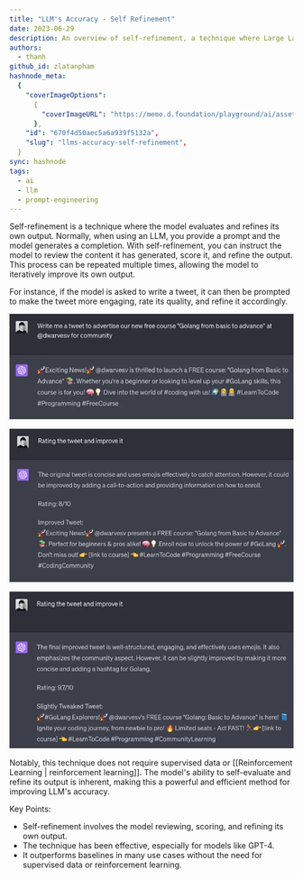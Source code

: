 ```yaml
---
title: "LLM's Accuracy - Self Refinement"
date: 2023-06-29
description: An overview of self-refinement, a technique where Large Language Models (LLMs) evaluate and improve their own output without the need for supervised data or reinforcement learning.
authors:
  - thanh
github_id: zlatanpham
hashnode_meta:
  {
    "coverImageOptions":
      {
        "coverImageURL": "https://memo.d.foundation/playground/ai/assets/llms-accuracy-self-refinement_llm-self-refinement-step-1.webp",
      },
    "id": "670f4d50aec5a6a939f5132a",
    "slug": "llms-accuracy-self-refinement",
  }
sync: hashnode
tags:
  - ai
  - llm
  - prompt-engineering
---
```


Self-refinement is a technique where the model evaluates and refines its own output. Normally, when using an LLM, you provide a prompt and the model generates a completion. With self-refinement, you can instruct the model to review the content it has generated, score it, and refine the output. This process can be repeated multiple times, allowing the model to iteratively improve its own output.

For instance, if the model is asked to write a tweet, it can then be prompted to make the tweet more engaging, rate its quality, and refine it accordingly.

![](assets/llm's-accuracy---self-refinement_llm-self-refinement-step-1.webp)

![](assets/llm's-accuracy---self-refinement_llm-self-refinement-step-2.webp)

![](assets/llm's-accuracy---self-refinement_llm-self-refinement-step-3.webp)

Notably, this technique does not require supervised data or [[Reinforcement Learning | reinforcement learning]]. The model's ability to self-evaluate and refine its output is inherent, making this a powerful and efficient method for improving LLM's accuracy.

Key Points:

- Self-refinement involves the model reviewing, scoring, and refining its own output.
- The technique has been effective, especially for models like GPT-4.
- It outperforms baselines in many use cases without the need for supervised data or reinforcement learning.
